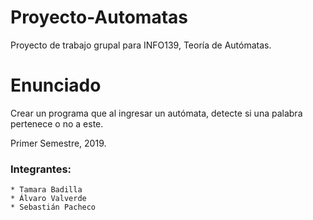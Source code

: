 # Proyecto-Automatas
Proyecto de trabajo grupal para INFO139, Teoría de Autómatas.

# Enunciado
Crear un programa que al ingresar un autómata, detecte si una palabra pertenece o no a este.

Primer Semestre, 2019.

### Integrantes:
	* Tamara Badilla
	* Álvaro Valverde
	* Sebastián Pacheco
